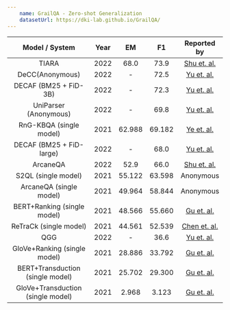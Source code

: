 ```yaml
--- 
    name: GrailQA - Zero-shot Generalization
    datasetUrl: https://dki-lab.github.io/GrailQA/
---
```


|          Model / System           | Year |   EM   |   F1   |                           Reported by                           |
| :-------------------------------: | :--: | :----: | :----: | :-------------------------------------------------------------: |
|               TIARA               | 2022 |  68.0  |  73.9  | [Shu et. al.](https://aclanthology.org/2022.emnlp-main.555.pdf) |
|          DeCC(Anonymous)          | 2022 |   -    |  72.5  |       [Yu et. al.](https://arxiv.org/pdf/2210.00063.pdf)        |
|       DECAF (BM25 + FiD-3B)       | 2022 |   -    |  72.3  |       [Yu et. al.](https://arxiv.org/pdf/2210.00063.pdf)        |
|       UniParser (Anonymous)       | 2022 |   -    |  69.8  |       [Yu et. al.](https://arxiv.org/pdf/2210.00063.pdf)        |
|      RnG-KBQA (single model)      | 2021 | 62.988 | 69.182 |       [Ye et. al.](https://arxiv.org/pdf/2109.08678.pdf)        |
|     DECAF (BM25 + FiD-large)      | 2022 |   -    |  68.0  |       [Yu et. al.](https://arxiv.org/pdf/2210.00063.pdf)        |
|             ArcaneQA              | 2022 |  52.9  |  66.0  | [Shu et. al.](https://aclanthology.org/2022.emnlp-main.555.pdf) |
|        S2QL (single model)        | 2021 | 55.122 | 63.598 |                            Anonymous                            |
|      ArcaneQA (single model)      | 2021 | 49.964 | 58.844 |                            Anonymous                            |
|    BERT+Ranking (single model)    | 2021 | 48.566 | 55.660 |         [Gu et. al.](https://arxiv.org/abs/2011.07743)          |
|      ReTraCk (single model)       | 2021 | 44.561 | 52.539 |   [Chen et. al.](https://aclanthology.org/2021.acl-demo.39/)    |
|                QGG                | 2022 |   -    |  36.6  |       [Yu et. al.](https://arxiv.org/pdf/2210.00063.pdf)        |
|   GloVe+Ranking (single model)    | 2021 | 28.886 | 33.792 |         [Gu et. al.](https://arxiv.org/abs/2011.07743)          |
| BERT+Transduction (single model)  | 2021 | 25.702 | 29.300 |         [Gu et. al.](https://arxiv.org/abs/2011.07743)          |
| GloVe+Transduction (single model) | 2021 | 2.968  | 3.123  |         [Gu et. al.](https://arxiv.org/abs/2011.07743)          |
